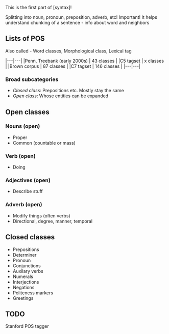 
This is the first part of [syntax]!

Splitting into noun, pronoun, preposition, adverb, etc!
Important! It helps understand chunking of a sentence - info about word and neighbors

## Lists of POS

Also called - Word classes, Morphological class, Lexical tag

|---|---|
|Penn, Treebank (early 2000s) | 43 classes |
|C5 tagset | x classes |
|Brown corpus | 87 classes |
|C7 tagset | 146 classes |
|---|---|

### Broad subcategories

- *Closed class*: Prepositions etc. Mostly stay the same
- *Open class*: Whose entities can be expanded


## Open classes

### Nouns (open)

- Proper
- Common (countable or mass)

### Verb (open)

- Doing

### Adjectives (open)

- Describe stuff

### Adverb (open)

- Modify things (often verbs)
- Directional, degree, manner, temporal

## Closed classes

- Prepositions
- Determiner
- Pronoun
- Conjunctions
- Auxilary verbs
- Numerals
- Interjections
- Negations
- Politeness markers
- Greetings

## TODO

Stanford POS tagger